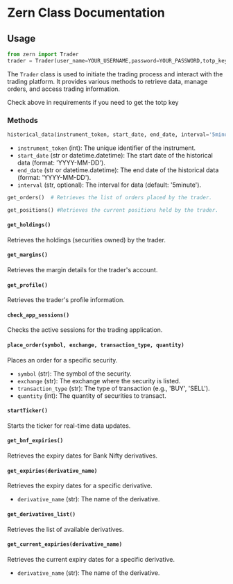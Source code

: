 # Zern Class Documentation


## Usage

```python
from zern import Trader
trader = Trader(user_name=YOUR_USERNAME,password=YOUR_PASSWORD,totp_key=YOUR_TOTP_KEY)
```

The `Trader` class is used to initiate the trading process and interact with the trading platform. It provides various methods to retrieve data, manage orders, and access trading information.

Check above in requirements if you need to get the totp key

### Methods

```python
historical_data(instrument_token, start_date, end_date, interval='5minute')  #Retrieves historical data for a specific instrument within a specified time range.
```

- `instrument_token` (int): The unique identifier of the instrument.
- `start_date` (str or datetime.datetime): The start date of the historical data (format: 'YYYY-MM-DD').
- `end_date` (str or datetime.datetime): The end date of the historical data (format: 'YYYY-MM-DD').
- `interval` (str, optional): The interval for data (default: '5minute').


```python
get_orders()  # Retrieves the list of orders placed by the trader.
```

```python
get_positions() #Retrieves the current positions held by the trader.
```

#### `get_holdings()`

Retrieves the holdings (securities owned) by the trader.

#### `get_margins()`

Retrieves the margin details for the trader's account.

#### `get_profile()`

Retrieves the trader's profile information.

#### `check_app_sessions()`

Checks the active sessions for the trading application.

#### `place_order(symbol, exchange, transaction_type, quantity)`

Places an order for a specific security.

- `symbol` (str): The symbol of the security.
- `exchange` (str): The exchange where the security is listed.
- `transaction_type` (str): The type of transaction (e.g., 'BUY', 'SELL').
- `quantity` (int): The quantity of securities to transact.

#### `startTicker()`

Starts the ticker for real-time data updates.

#### `get_bnf_expiries()`

Retrieves the expiry dates for Bank Nifty derivatives.

#### `get_expiries(derivative_name)`

Retrieves the expiry dates for a specific derivative.

- `derivative_name` (str): The name of the derivative.

#### `get_derivatives_list()`

Retrieves the list of available derivatives.

#### `get_current_expiries(derivative_name)`

Retrieves the current expiry dates for a specific derivative.

- `derivative_name` (str): The name of the derivative.

